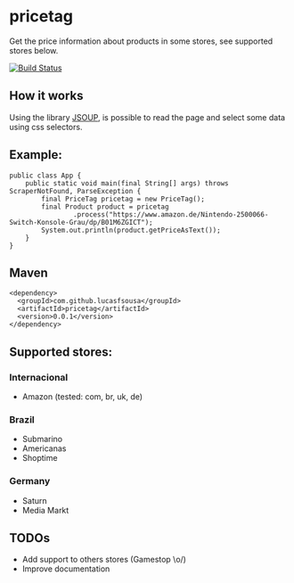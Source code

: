 # pricetag
Get the price information about products in some stores, see supported stores below.

[![Build Status](https://travis-ci.org/lucasfsousa/pricetag.svg?branch=master)](https://travis-ci.org/lucasfsousa/pricetag)

## How it works
Using the library [JSOUP](https://jsoup.org/), is possible to read the page and select some data using css selectors.

## Example:

    public class App {
        public static void main(final String[] args) throws ScraperNotFound, ParseException {
            final PriceTag pricetag = new PriceTag();
            final Product product = pricetag
                    .process("https://www.amazon.de/Nintendo-2500066-Switch-Konsole-Grau/dp/B01M6ZGICT");
            System.out.println(product.getPriceAsText());
        }
    }

## Maven
```
<dependency>
  <groupId>com.github.lucasfsousa</groupId>
  <artifactId>pricetag</artifactId>
  <version>0.0.1</version>
</dependency>
```

## Supported stores:

### Internacional

 - Amazon (tested: com, br, uk, de)

### Brazil

 - Submarino
 - Americanas
 - Shoptime

### Germany

 - Saturn
 - Media Markt

## TODOs
 - Add support to others stores (Gamestop \o/)
 - Improve documentation

